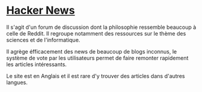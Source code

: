 # [Hacker News](https://news.ycombinator.com/news)

Il s'agit d'un forum de discussion dont la philosophie ressemble beaucoup à celle de Reddit.
Il regroupe notamment des ressources sur le thème des sciences et de l'informatique.

Il agrège éfficacement des news de beaucoup de blogs inconnus, le système de vote par les utilisateurs permet de faire remonter rapidement les articles intéressants.

Le site est en Anglais et il est rare d'y trouver des articles dans d'autres langues.